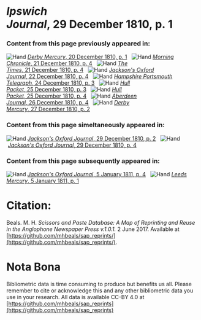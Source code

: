 # *Ipswich Journal*, 29 December 1810, p. 1  
  
### Content from this page previously appeared in:  
![Hand](http://scissorsandpaste.net/wp-content/uploads/2017/06/smallhandpointer.png) [*Derby Mercury*, 20 December 1810, p. 1](https://mhbeals.github.io/sap_html/Derby-Mercury/Derby-Mercury-20-December-1810-p-1)  
![Hand](http://scissorsandpaste.net/wp-content/uploads/2017/06/smallhandpointer.png) [*Morning Chronicle*, 21 December 1810, p. 4](https://mhbeals.github.io/sap_html/Morning-Chronicle/Morning-Chronicle-21-December-1810-p-4)  
![Hand](http://scissorsandpaste.net/wp-content/uploads/2017/06/smallhandpointer.png) [*The Times*, 21 December 1810, p. 4](https://mhbeals.github.io/sap_html/The-Times/The-Times-21-December-1810-p-4)  
![Hand](http://scissorsandpaste.net/wp-content/uploads/2017/06/smallhandpointer.png) [*Jackson's Oxford Journal*, 22 December 1810, p. 4](https://mhbeals.github.io/sap_html/Jackson's-Oxford-Journal/Jackson's-Oxford-Journal-22-December-1810-p-4)  
![Hand](http://scissorsandpaste.net/wp-content/uploads/2017/06/smallhandpointer.png) [*Hampshire Portsmouth Telegraph*, 24 December 1810, p. 3](https://mhbeals.github.io/sap_html/Hampshire-Portsmouth-Telegraph/Hampshire-Portsmouth-Telegraph-24-December-1810-p-3)  
![Hand](http://scissorsandpaste.net/wp-content/uploads/2017/06/smallhandpointer.png) [*Hull Packet*, 25 December 1810, p. 3](https://mhbeals.github.io/sap_html/Hull-Packet/Hull-Packet-25-December-1810-p-3)  
![Hand](http://scissorsandpaste.net/wp-content/uploads/2017/06/smallhandpointer.png) [*Hull Packet*, 25 December 1810, p. 4](https://mhbeals.github.io/sap_html/Hull-Packet/Hull-Packet-25-December-1810-p-4)  
![Hand](http://scissorsandpaste.net/wp-content/uploads/2017/06/smallhandpointer.png) [*Aberdeen Journal*, 26 December 1810, p. 4](https://mhbeals.github.io/sap_html/Aberdeen-Journal/Aberdeen-Journal-26-December-1810-p-4)  
![Hand](http://scissorsandpaste.net/wp-content/uploads/2017/06/smallhandpointer.png) [*Derby Mercury*, 27 December 1810, p. 2](https://mhbeals.github.io/sap_html/Derby-Mercury/Derby-Mercury-27-December-1810-p-2)  
  
### Content from this page simeltaneously appeared in:  
![Hand](http://scissorsandpaste.net/wp-content/uploads/2017/06/smallhandpointer.png) [*Jackson's Oxford Journal*, 29 December 1810, p. 2](https://mhbeals.github.io/sap_html/Jackson's-Oxford-Journal/Jackson's-Oxford-Journal-29-December-1810-p-2)  
![Hand](http://scissorsandpaste.net/wp-content/uploads/2017/06/smallhandpointer.png) [*Jackson's Oxford Journal*, 29 December 1810, p. 4](https://mhbeals.github.io/sap_html/Jackson's-Oxford-Journal/Jackson's-Oxford-Journal-29-December-1810-p-4)  
  
### Content from this page subsequently appeared in:  
![Hand](http://scissorsandpaste.net/wp-content/uploads/2017/06/smallhandpointer.png) [*Jackson's Oxford Journal*, 5 January 1811, p. 4](https://mhbeals.github.io/sap_html/Jackson's-Oxford-Journal/Jackson's-Oxford-Journal-5-January-1811-p-4)  
![Hand](http://scissorsandpaste.net/wp-content/uploads/2017/06/smallhandpointer.png) [*Leeds Mercury*, 5 January 1811, p. 1](https://mhbeals.github.io/sap_html/Leeds-Mercury/Leeds-Mercury-5-January-1811-p-1)  


# Citation: 

Beals. M. H. *Scissors and Paste Database: A Map of Reprinting and Reuse in the Anglophone Newspaper Press v.1.0.1.* 2 June 2017. Available at [https://github.com/mhbeals/sap_reprints/](https://github.com/mhbeals/sap_reprints/). 

# Nota Bona

Bibliometric data is time consuming to produce but benefits us all. Please remember to cite or acknowledge this and any other bibliometric data you use in your research. All data is available CC-BY 4.0 at [https://github.com/mhbeals/sap_reprints](https://github.com/mhbeals/sap_reprints)